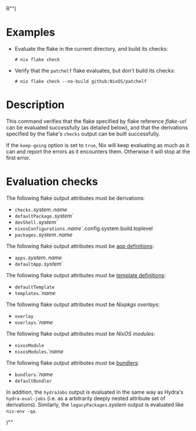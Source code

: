 R""(

# Examples

* Evaluate the flake in the current directory, and build its checks:

  ```console
  # nix flake check
  ```

* Verify that the `patchelf` flake evaluates, but don't build its
  checks:

  ```console
  # nix flake check --no-build github:NixOS/patchelf
  ```

# Description

This command verifies that the flake specified by flake reference
*flake-url* can be evaluated successfully (as detailed below), and
that the derivations specified by the flake's `checks` output can be
built successfully.

If the `keep-going` option is set to `true`, Nix will keep evaluating as much as it can and report the errors as it encounters them. Otherwise it will stop at the first error.

# Evaluation checks

The following flake output attributes must be derivations:

* `checks.`*system*`.`*name*
* `defaultPackage.`*system*`
* `devShell.`*system*`
* `nixosConfigurations.`*name*`.config.system.build.toplevel
* `packages.`*system*`.`*name*

The following flake output attributes must be [app
definitions](./nix3-run.md):

* `apps.`*system*`.`*name*
* `defaultApp.`*system*`

The following flake output attributes must be [template
definitions](./nix3-flake-init.md):

* `defaultTemplate`
* `templates`.`*name*

The following flake output attributes must be *Nixpkgs overlays*:

* `overlay`
* `overlays`.`*name*

The following flake output attributes must be *NixOS modules*:

* `nixosModule`
* `nixosModules`.`*name*

The following flake output attributes must be
[bundlers](./nix3-bundle.md):

* `bundlers`.`*name*
* `defaultBundler`

In addition, the `hydraJobs` output is evaluated in the same way as
Hydra's `hydra-eval-jobs` (i.e. as a arbitrarily deeply nested
attribute set of derivations). Similarly, the
`legacyPackages`.*system* output is evaluated like `nix-env -qa`.

)""
